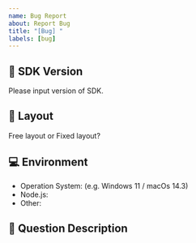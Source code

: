 ```yaml
---
name: Bug Report
about: Report Bug
title: "[Bug] "
labels: [bug]
---
```


## 🙋 SDK Version
Please input version of SDK.

## 📌 Layout
Free layout or Fixed layout?

## 💻 Environment
- Operation System: (e.g. Windows 11 / macOs 14.3)
- Node.js:
- Other:

## 📝 Question Description
